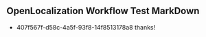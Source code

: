 ## OpenLocalization Workflow Test MarkDown
* 407f567f-d58c-4a5f-93f8-14f8513178a8 thanks!

<!--HONumber=Jul16_HO4-->


